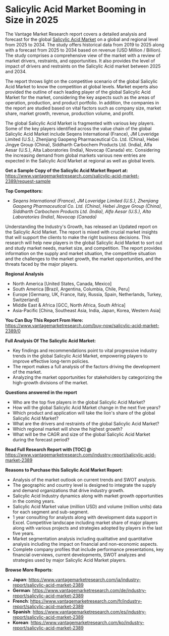 <h1 bis_size="{&quot;x&quot;:20,&quot;y&quot;:20,&quot;w&quot;:1083,&quot;h&quot;:31,&quot;abs_x&quot;:126,&quot;abs_y&quot;:517}"><strong bis_size="{&quot;x&quot;:20,&quot;y&quot;:20,&quot;w&quot;:96,&quot;h&quot;:30,&quot;abs_x&quot;:126,&quot;abs_y&quot;:517}">Salicylic Acid Market Booming in Size in 2025</strong></h1>

<p bis_size="{&quot;x&quot;:20,&quot;y&quot;:68,&quot;w&quot;:1083,&quot;h&quot;:62,&quot;abs_x&quot;:126,&quot;abs_y&quot;:565}">The Vantage Market Research report covers a detailed analysis and forecast for the global <a bis_size="{&quot;x&quot;:543,&quot;y&quot;:70,&quot;w&quot;:115,&quot;h&quot;:15,&quot;abs_x&quot;:649,&quot;abs_y&quot;:567}" href="https://www.vantagemarketresearch.com/industry-report/salicylic-acid-market-2389">Salicylic Acid Market</a> on a global and regional level from 2025 to 2034. The study offers historical data from 2019 to 2025 along with a forecast from 2025 to 2034 based on revenue (USD Million / Billion). The study comprises a comprehensive view of the market with a review of market drivers, restraints, and opportunities. It also provides the level of impact of drivers and restraints on the Salicylic Acid market between 2025 and 2034.</p>

<p bis_size="{&quot;x&quot;:20,&quot;y&quot;:143,&quot;w&quot;:1083,&quot;h&quot;:62,&quot;abs_x&quot;:126,&quot;abs_y&quot;:640}">The report throws light on the competitive scenario of the global Salicylic Acid Market to know the competition at global levels. Market experts also provided the outline of each leading player of the global Salicylic Acid Market for the market, considering the key aspects such as the areas of operation, production, and product portfolio. In addition, the companies in the report are studied based on vital factors such as company size, market share, market growth, revenue, production volume, and profit.</p>

<p bis_size="{&quot;x&quot;:20,&quot;y&quot;:219,&quot;w&quot;:1083,&quot;h&quot;:41,&quot;abs_x&quot;:126,&quot;abs_y&quot;:716}">The global Salicylic Acid Market is fragmented with various key players. Some of the key players identified across the value chain of the global Salicylic Acid Market include Seqens International (France), JM Loveridge Limited (U.S.), Zhenjiang Gaopeng Pharmaceutical Co. Ltd. (China), Hebei Jingye Group (China), Siddharth Carbochem Products Ltd. (India), Alfa Aesar (U.S.), Alta Laboratories (India), Novocap (Canada) etc. Considering the increasing demand from global markets various new entries are expected in the Salicylic Acid Market at regional as well as global levels.</p>

<p bis_size="{&quot;x&quot;:20,&quot;y&quot;:273,&quot;w&quot;:1083,&quot;h&quot;:20,&quot;abs_x&quot;:126,&quot;abs_y&quot;:770}"><strong bis_size="{&quot;x&quot;:20,&quot;y&quot;:275,&quot;w&quot;:348,&quot;h&quot;:15,&quot;abs_x&quot;:126,&quot;abs_y&quot;:772}">Get a Sample Copy of the Salicylic Acid Market Report at:</strong> <a bis_size="{&quot;x&quot;:371,&quot;y&quot;:275,&quot;w&quot;:33,&quot;h&quot;:15,&quot;abs_x&quot;:477,&quot;abs_y&quot;:772}" href="https://www.vantagemarketresearch.com/salicylic-acid-market-2389/request-sample">https://www.vantagemarketresearch.com/salicylic-acid-market-2389/request-sample</a></p>

<p bis_size="{&quot;x&quot;:20,&quot;y&quot;:307,&quot;w&quot;:1083,&quot;h&quot;:20,&quot;abs_x&quot;:126,&quot;abs_y&quot;:804}"><strong bis_size="{&quot;x&quot;:20,&quot;y&quot;:309,&quot;w&quot;:107,&quot;h&quot;:15,&quot;abs_x&quot;:126,&quot;abs_y&quot;:806}">Top Competitors:</strong></p>

<ul bis_size="{&quot;x&quot;:20,&quot;y&quot;:341,&quot;w&quot;:1083,&quot;h&quot;:20,&quot;abs_x&quot;:126,&quot;abs_y&quot;:838}">
    <li bis_size="{&quot;x&quot;:60,&quot;y&quot;:341,&quot;w&quot;:1003,&quot;h&quot;:20,&quot;abs_x&quot;:166,&quot;abs_y&quot;:838}"><em bis_size="{&quot;x&quot;:60,&quot;y&quot;:343,&quot;w&quot;:74,&quot;h&quot;:15,&quot;abs_x&quot;:166,&quot;abs_y&quot;:840}">Seqens International (France), JM Loveridge Limited (U.S.), Zhenjiang Gaopeng Pharmaceutical Co. Ltd. (China), Hebei Jingye Group (China), Siddharth Carbochem Products Ltd. (India), Alfa Aesar (U.S.), Alta Laboratories (India), Novocap (Canada)</em></li>
</ul>

<p bis_size="{&quot;x&quot;:20,&quot;y&quot;:375,&quot;w&quot;:1083,&quot;h&quot;:62,&quot;abs_x&quot;:126,&quot;abs_y&quot;:872}">Understanding the Industry&#39;s Growth, has released an Updated report on the Salicylic Acid Market. The report is mixed with crucial market insights that will support the clients to make the right business decisions. This research will help new players in the global Salicylic Acid Market to sort out and study market needs, market size, and competition. The report provides information on the supply and market situation, the competitive situation and the challenges to the market growth, the market opportunities, and the threats faced by the major players.</p>

<p bis_size="{&quot;x&quot;:20,&quot;y&quot;:450,&quot;w&quot;:1083,&quot;h&quot;:20,&quot;abs_x&quot;:126,&quot;abs_y&quot;:947}"><strong bis_size="{&quot;x&quot;:20,&quot;y&quot;:452,&quot;w&quot;:111,&quot;h&quot;:15,&quot;abs_x&quot;:126,&quot;abs_y&quot;:949}">Regional Analysis</strong></p>

<ul bis_size="{&quot;x&quot;:20,&quot;y&quot;:484,&quot;w&quot;:1083,&quot;h&quot;:103,&quot;abs_x&quot;:126,&quot;abs_y&quot;:981}">
    <li bis_size="{&quot;x&quot;:60,&quot;y&quot;:484,&quot;w&quot;:1003,&quot;h&quot;:20,&quot;abs_x&quot;:166,&quot;abs_y&quot;:981}">North America [United States, Canada, Mexico]</li>
    <li bis_size="{&quot;x&quot;:60,&quot;y&quot;:505,&quot;w&quot;:1003,&quot;h&quot;:20,&quot;abs_x&quot;:166,&quot;abs_y&quot;:1002}">South America [Brazil, Argentina, Columbia, Chile, Peru]</li>
    <li bis_size="{&quot;x&quot;:60,&quot;y&quot;:526,&quot;w&quot;:1003,&quot;h&quot;:20,&quot;abs_x&quot;:166,&quot;abs_y&quot;:1023}">Europe [Germany, UK, France, Italy, Russia, Spain, Netherlands, Turkey, Switzerland]</li>
    <li bis_size="{&quot;x&quot;:60,&quot;y&quot;:546,&quot;w&quot;:1003,&quot;h&quot;:20,&quot;abs_x&quot;:166,&quot;abs_y&quot;:1043}">Middle East &amp; Africa [GCC, North Africa, South Africa]</li>
    <li bis_size="{&quot;x&quot;:60,&quot;y&quot;:567,&quot;w&quot;:1003,&quot;h&quot;:20,&quot;abs_x&quot;:166,&quot;abs_y&quot;:1064}">Asia-Pacific [China, Southeast Asia, India, Japan, Korea, Western Asia]</li>
</ul>

<p bis_size="{&quot;x&quot;:20,&quot;y&quot;:601,&quot;w&quot;:1083,&quot;h&quot;:20,&quot;abs_x&quot;:126,&quot;abs_y&quot;:1098}"><strong bis_size="{&quot;x&quot;:20,&quot;y&quot;:603,&quot;w&quot;:228,&quot;h&quot;:15,&quot;abs_x&quot;:126,&quot;abs_y&quot;:1100}">You Can Buy This Report From Here:</strong> <a bis_size="{&quot;x&quot;:252,&quot;y&quot;:603,&quot;w&quot;:48,&quot;h&quot;:15,&quot;abs_x&quot;:358,&quot;abs_y&quot;:1100}" href="https://www.vantagemarketresearch.com/buy-now/salicylic-acid-market-2389/0">https://www.vantagemarketresearch.com/buy-now/salicylic-acid-market-2389/0</a></p>

<p bis_size="{&quot;x&quot;:20,&quot;y&quot;:635,&quot;w&quot;:1083,&quot;h&quot;:20,&quot;abs_x&quot;:126,&quot;abs_y&quot;:1132}"><strong bis_size="{&quot;x&quot;:20,&quot;y&quot;:637,&quot;w&quot;:254,&quot;h&quot;:15,&quot;abs_x&quot;:126,&quot;abs_y&quot;:1134}">Full Analysis Of The Salicylic Acid Market:</strong></p>

<ul bis_size="{&quot;x&quot;:20,&quot;y&quot;:669,&quot;w&quot;:1083,&quot;h&quot;:62,&quot;abs_x&quot;:126,&quot;abs_y&quot;:1166}">
    <li bis_size="{&quot;x&quot;:60,&quot;y&quot;:669,&quot;w&quot;:1003,&quot;h&quot;:20,&quot;abs_x&quot;:166,&quot;abs_y&quot;:1166}">Key findings and recommendations point to vital progressive industry trends in the global Salicylic Acid Market, empowering players to improve effective long-term policies.</li>
    <li bis_size="{&quot;x&quot;:60,&quot;y&quot;:689,&quot;w&quot;:1003,&quot;h&quot;:20,&quot;abs_x&quot;:166,&quot;abs_y&quot;:1186}">The report makes a full analysis of the factors driving the development of the market.</li>
    <li bis_size="{&quot;x&quot;:60,&quot;y&quot;:710,&quot;w&quot;:1003,&quot;h&quot;:20,&quot;abs_x&quot;:166,&quot;abs_y&quot;:1207}">Analyzing the market opportunities for stakeholders by categorizing the high-growth divisions of the market.</li>
</ul>

<p bis_size="{&quot;x&quot;:20,&quot;y&quot;:744,&quot;w&quot;:1083,&quot;h&quot;:20,&quot;abs_x&quot;:126,&quot;abs_y&quot;:1241}"><strong bis_size="{&quot;x&quot;:20,&quot;y&quot;:746,&quot;w&quot;:206,&quot;h&quot;:15,&quot;abs_x&quot;:126,&quot;abs_y&quot;:1243}">Questions answered in the report</strong></p>

<ul bis_size="{&quot;x&quot;:20,&quot;y&quot;:778,&quot;w&quot;:1083,&quot;h&quot;:124,&quot;abs_x&quot;:126,&quot;abs_y&quot;:1275}">
    <li bis_size="{&quot;x&quot;:60,&quot;y&quot;:778,&quot;w&quot;:1003,&quot;h&quot;:20,&quot;abs_x&quot;:166,&quot;abs_y&quot;:1275}">Who are the top five players in the global Salicylic Acid Market?</li>
    <li bis_size="{&quot;x&quot;:60,&quot;y&quot;:799,&quot;w&quot;:1003,&quot;h&quot;:20,&quot;abs_x&quot;:166,&quot;abs_y&quot;:1296}">How will the global Salicylic Acid Market change in the next five years?</li>
    <li bis_size="{&quot;x&quot;:60,&quot;y&quot;:819,&quot;w&quot;:1003,&quot;h&quot;:20,&quot;abs_x&quot;:166,&quot;abs_y&quot;:1316}">Which product and application will take the lion&#39;s share of the global Salicylic Acid Market?</li>
    <li bis_size="{&quot;x&quot;:60,&quot;y&quot;:840,&quot;w&quot;:1003,&quot;h&quot;:20,&quot;abs_x&quot;:166,&quot;abs_y&quot;:1337}">What are the drivers and restraints of the global Salicylic Acid Market?</li>
    <li bis_size="{&quot;x&quot;:60,&quot;y&quot;:861,&quot;w&quot;:1003,&quot;h&quot;:20,&quot;abs_x&quot;:166,&quot;abs_y&quot;:1358}">Which regional market will show the highest growth?</li>
    <li bis_size="{&quot;x&quot;:60,&quot;y&quot;:882,&quot;w&quot;:1003,&quot;h&quot;:20,&quot;abs_x&quot;:166,&quot;abs_y&quot;:1379}">What will be the CAGR and size of the global Salicylic Acid Market during the forecast period?</li>
</ul>

<p bis_size="{&quot;x&quot;:20,&quot;y&quot;:916,&quot;w&quot;:1083,&quot;h&quot;:20,&quot;abs_x&quot;:126,&quot;abs_y&quot;:1413}"><strong bis_size="{&quot;x&quot;:20,&quot;y&quot;:918,&quot;w&quot;:251,&quot;h&quot;:15,&quot;abs_x&quot;:126,&quot;abs_y&quot;:1415}">Read Full Research Report with [TOC] @</strong> <a bis_size="{&quot;x&quot;:275,&quot;y&quot;:918,&quot;w&quot;:33,&quot;h&quot;:15,&quot;abs_x&quot;:381,&quot;abs_y&quot;:1415}" href="https://www.vantagemarketresearch.com/industry-report/salicylic-acid-market-2389">https://www.vantagemarketresearch.com/industry-report/salicylic-acid-market-2389</a></p>

<p bis_size="{&quot;x&quot;:20,&quot;y&quot;:949,&quot;w&quot;:1083,&quot;h&quot;:20,&quot;abs_x&quot;:126,&quot;abs_y&quot;:1446}"><strong bis_size="{&quot;x&quot;:20,&quot;y&quot;:951,&quot;w&quot;:334,&quot;h&quot;:15,&quot;abs_x&quot;:126,&quot;abs_y&quot;:1448}">Reasons to Purchase this Salicylic Acid Market Report:</strong></p>

<ul bis_size="{&quot;x&quot;:20,&quot;y&quot;:983,&quot;w&quot;:1083,&quot;h&quot;:187,&quot;abs_x&quot;:126,&quot;abs_y&quot;:1480}">
    <li bis_size="{&quot;x&quot;:60,&quot;y&quot;:983,&quot;w&quot;:1003,&quot;h&quot;:20,&quot;abs_x&quot;:166,&quot;abs_y&quot;:1480}">Analysis of the market outlook on current trends and SWOT analysis.</li>
    <li bis_size="{&quot;x&quot;:60,&quot;y&quot;:1004,&quot;w&quot;:1003,&quot;h&quot;:20,&quot;abs_x&quot;:166,&quot;abs_y&quot;:1501}">The geographic and country level is designed to integrate the supply and demand organizations that drive industry growth.</li>
    <li bis_size="{&quot;x&quot;:60,&quot;y&quot;:1025,&quot;w&quot;:1003,&quot;h&quot;:20,&quot;abs_x&quot;:166,&quot;abs_y&quot;:1522}">Salicylic Acid Industry dynamics along with market growth opportunities in the coming years.</li>
    <li bis_size="{&quot;x&quot;:60,&quot;y&quot;:1046,&quot;w&quot;:1003,&quot;h&quot;:20,&quot;abs_x&quot;:166,&quot;abs_y&quot;:1543}">Salicylic Acid Market value (million USD) and volume (million units) data for each segment and sub-segment.</li>
    <li bis_size="{&quot;x&quot;:60,&quot;y&quot;:1066,&quot;w&quot;:1003,&quot;h&quot;:41,&quot;abs_x&quot;:166,&quot;abs_y&quot;:1563}">1 year consulting for analysts along with development data support in Excel. Competitive landscape including market share of major players along with various projects and strategies adopted by players in the last five years.</li>
    <li bis_size="{&quot;x&quot;:60,&quot;y&quot;:1108,&quot;w&quot;:1003,&quot;h&quot;:20,&quot;abs_x&quot;:166,&quot;abs_y&quot;:1605}">Market segmentation analysis including qualitative and quantitative analysis including the impact on financial and non-economic aspects.</li>
    <li bis_size="{&quot;x&quot;:60,&quot;y&quot;:1129,&quot;w&quot;:1003,&quot;h&quot;:41,&quot;abs_x&quot;:166,&quot;abs_y&quot;:1626}">Complete company profiles that include performance presentations, key financial overviews, current developments, SWOT analyzes and strategies used by major Salicylic Acid Market players.</li>
</ul>

<p bis_size="{&quot;x&quot;:20,&quot;y&quot;:1183,&quot;w&quot;:1083,&quot;h&quot;:20,&quot;abs_x&quot;:126,&quot;abs_y&quot;:1680}"><strong bis_size="{&quot;x&quot;:20,&quot;y&quot;:1185,&quot;w&quot;:134,&quot;h&quot;:15,&quot;abs_x&quot;:126,&quot;abs_y&quot;:1682}">Browse More Reports</strong>:</p>

<ul bis_size="{&quot;x&quot;:20,&quot;y&quot;:1217,&quot;w&quot;:1083,&quot;h&quot;:103,&quot;abs_x&quot;:126,&quot;abs_y&quot;:1714}">
    <li bis_size="{&quot;x&quot;:60,&quot;y&quot;:1217,&quot;w&quot;:1003,&quot;h&quot;:20,&quot;abs_x&quot;:166,&quot;abs_y&quot;:1714}"><strong bis_size="{&quot;x&quot;:60,&quot;y&quot;:1219,&quot;w&quot;:37,&quot;h&quot;:15,&quot;abs_x&quot;:166,&quot;abs_y&quot;:1716}">Japan</strong>:&nbsp;<a bis_size="{&quot;x&quot;:104,&quot;y&quot;:1219,&quot;w&quot;:33,&quot;h&quot;:15,&quot;abs_x&quot;:210,&quot;abs_y&quot;:1716}" href="https://www.vantagemarketresearch.com/ja/industry-report/salicylic-acid-market-2389">https://www.vantagemarketresearch.com/ja/industry-report/salicylic-acid-market-2389</a></li>
    <li bis_size="{&quot;x&quot;:60,&quot;y&quot;:1238,&quot;w&quot;:1003,&quot;h&quot;:20,&quot;abs_x&quot;:166,&quot;abs_y&quot;:1735}"><strong bis_size="{&quot;x&quot;:60,&quot;y&quot;:1240,&quot;w&quot;:49,&quot;h&quot;:15,&quot;abs_x&quot;:166,&quot;abs_y&quot;:1737}">German</strong>:&nbsp;<a bis_size="{&quot;x&quot;:116,&quot;y&quot;:1240,&quot;w&quot;:33,&quot;h&quot;:15,&quot;abs_x&quot;:222,&quot;abs_y&quot;:1737}" href="https://www.vantagemarketresearch.com/de/industry-report/salicylic-acid-market-2389">https://www.vantagemarketresearch.com/de/industry-report/salicylic-acid-market-2389</a></li>
    <li bis_size="{&quot;x&quot;:60,&quot;y&quot;:1259,&quot;w&quot;:1003,&quot;h&quot;:20,&quot;abs_x&quot;:166,&quot;abs_y&quot;:1756}"><strong bis_size="{&quot;x&quot;:60,&quot;y&quot;:1261,&quot;w&quot;:43,&quot;h&quot;:15,&quot;abs_x&quot;:166,&quot;abs_y&quot;:1758}">French</strong>:&nbsp;<a bis_size="{&quot;x&quot;:110,&quot;y&quot;:1261,&quot;w&quot;:33,&quot;h&quot;:15,&quot;abs_x&quot;:216,&quot;abs_y&quot;:1758}" href="https://www.vantagemarketresearch.com/fr/industry-report/salicylic-acid-market-2389">https://www.vantagemarketresearch.com/fr/industry-report/salicylic-acid-market-2389</a></li>
    <li bis_size="{&quot;x&quot;:60,&quot;y&quot;:1280,&quot;w&quot;:1003,&quot;h&quot;:20,&quot;abs_x&quot;:166,&quot;abs_y&quot;:1777}"><strong bis_size="{&quot;x&quot;:60,&quot;y&quot;:1282,&quot;w&quot;:50,&quot;h&quot;:15,&quot;abs_x&quot;:166,&quot;abs_y&quot;:1779}">Spanish</strong>:&nbsp;<a bis_size="{&quot;x&quot;:117,&quot;y&quot;:1282,&quot;w&quot;:33,&quot;h&quot;:15,&quot;abs_x&quot;:223,&quot;abs_y&quot;:1779}" href="https://www.vantagemarketresearch.com/es/industry-report/salicylic-acid-market-2389">https://www.vantagemarketresearch.com/es/industry-report/salicylic-acid-market-2389</a></li>
    <li bis_size="{&quot;x&quot;:60,&quot;y&quot;:1300,&quot;w&quot;:1003,&quot;h&quot;:20,&quot;abs_x&quot;:166,&quot;abs_y&quot;:1797}"><strong bis_size="{&quot;x&quot;:60,&quot;y&quot;:1302,&quot;w&quot;:44,&quot;h&quot;:15,&quot;abs_x&quot;:166,&quot;abs_y&quot;:1799}">Korean</strong>:&nbsp;<a bis_size="{&quot;x&quot;:112,&quot;y&quot;:1302,&quot;w&quot;:33,&quot;h&quot;:15,&quot;abs_x&quot;:218,&quot;abs_y&quot;:1799}" href="https://www.vantagemarketresearch.com/ko/industry-report/salicylic-acid-market-2389">https://www.vantagemarketresearch.com/ko/industry-report/salicylic-acid-market-2389</a></li>
</ul>

